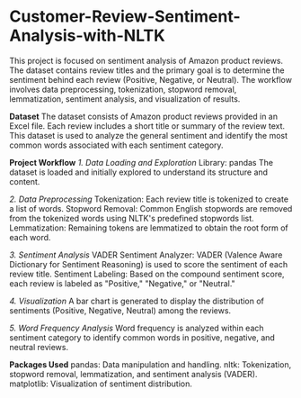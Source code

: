 # Customer-Review-Sentiment-Analysis-with-NLTK

This project is focused on sentiment analysis of Amazon product reviews. The dataset contains review titles and the primary goal is to determine the sentiment behind each review (Positive, Negative, or Neutral). The workflow involves data preprocessing, tokenization, stopword removal, lemmatization, sentiment analysis, and visualization of results.

**Dataset**
The dataset consists of Amazon product reviews provided in an Excel file. Each review includes a short title or summary of the review text. This dataset is used to analyze the general sentiment and identify the most common words associated with each sentiment category.

**Project Workflow**
*1. Data Loading and Exploration*
Library: pandas
The dataset is loaded and initially explored to understand its structure and content.

*2. Data Preprocessing*
Tokenization: Each review title is tokenized to create a list of words.
Stopword Removal: Common English stopwords are removed from the tokenized words using NLTK's predefined stopwords list.
Lemmatization: Remaining tokens are lemmatized to obtain the root form of each word.

*3. Sentiment Analysis*
VADER Sentiment Analyzer: VADER (Valence Aware Dictionary for Sentiment Reasoning) is used to score the sentiment of each review title.
Sentiment Labeling: Based on the compound sentiment score, each review is labeled as "Positive," "Negative," or "Neutral."

*4. Visualization*
A bar chart is generated to display the distribution of sentiments (Positive, Negative, Neutral) among the reviews.

*5. Word Frequency Analysis*
Word frequency is analyzed within each sentiment category to identify common words in positive, negative, and neutral reviews.

**Packages Used**
pandas: Data manipulation and handling.
nltk: Tokenization, stopword removal, lemmatization, and sentiment analysis (VADER).
matplotlib: Visualization of sentiment distribution.
